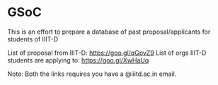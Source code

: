 # GSoC


This is an effort to prepare a database of past proposal/applicants for students of  IIIT-D

List of proposal from IIIT-D: https://goo.gl/qGpvZ9 
List of orgs IIIT-D students are applying to: https://goo.gl/XwHaUq 

Note: Both the links requires you have a @iiitd.ac.in email. 